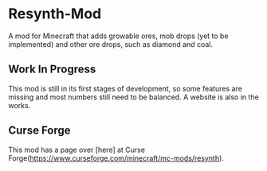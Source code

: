 # Resynth-Mod
A mod for Minecraft that adds growable ores, mob drops (yet to be implemented) and other ore drops, such as diamond and coal.

## Work In Progress
This mod is still in its first stages of development, so some features are missing and
most numbers still need to be balanced. A website is also in the works.

## Curse Forge
This mod has a page over [here] at Curse Forge(https://www.curseforge.com/minecraft/mc-mods/resynth).
